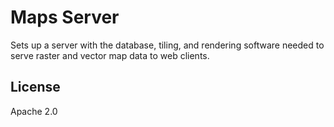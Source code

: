 # Maps Server

Sets up a server with the database, tiling, and rendering software needed to serve raster and vector map data to web clients.

## License

Apache 2.0
